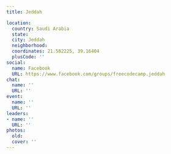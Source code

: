 ```yaml
---
title: Jeddah

location:
  country: Saudi Arabia
  state: 
  city: Jeddah
  neighborhood: 
  coordinates: 21.582225, 39.16404
  plusCode: ''
social:
  name: Facebook
  URL: https://www.facebook.com/groups/freecodecamp.jeddah
chat:
  name: ''
  URL: ''
event:
  name: ''
  URL: ''
leaders:
- name: ''
  URL: ''
photos:
  old: 
  cover: ''
---
```

